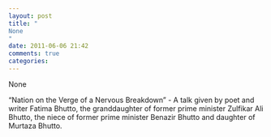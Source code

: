 ```yaml
---
layout: post
title: "
None
"
date: 2011-06-06 21:42
comments: true
categories: 
---
```


None


“Nation on the Verge of a Nervous Breakdown” - A talk given by poet and writer Fatima Bhutto, the granddaughter of former prime minister Zulfikar Ali Bhutto, the niece of former prime minister Benazir Bhutto and daughter of Murtaza Bhutto.

